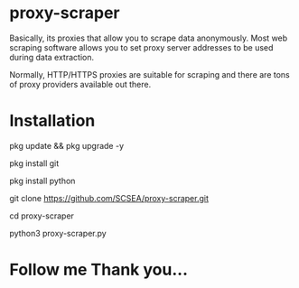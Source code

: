 # proxy-scraper

Basically, its proxies that allow you to scrape data anonymously. Most web scraping software allows you to set proxy server addresses to be used during data extraction.

Normally, HTTP/HTTPS proxies are suitable for scraping and there are tons of proxy providers available out there.

# Installation

pkg update && pkg upgrade -y

pkg install git 

pkg install python

git clone https://github.com/SCSEA/proxy-scraper.git

cd proxy-scraper

python3 proxy-scraper.py

# Follow me Thank you...
